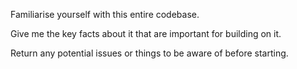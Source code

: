 Familiarise yourself with this entire codebase.

Give me the key facts about it that are important for building on it.

Return any potential issues or things to be aware of before starting.

